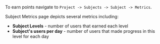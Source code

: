 To earn points navigate to `Project -> Subjects -> Subject -> Metrics`.

Subject Metrics page depicts several metrics including:

* **Subject Levels** \- number of users that earned each level
* **Subject's users per day** \- number of users that made progress in this level for each day